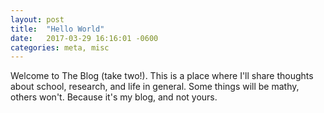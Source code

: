 ```yaml
---
layout: post
title:  "Hello World"
date:   2017-03-29 16:16:01 -0600
categories: meta, misc
---
```


Welcome to The Blog (take two!).  This is a place where I'll share thoughts about school, research, and life in general.  Some things will be mathy, others won't.  Because it's my blog, and not yours.

